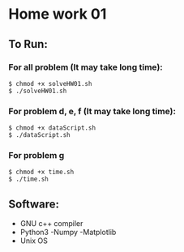 # Home work 01



## To Run:
### For all problem (It may take long time):
    $ chmod +x solveHW01.sh
    $ ./solveHW01.sh
### For problem d, e, f (It may take long time):
    $ chmod +x dataScript.sh
    $ ./dataScript.sh
### For problem g
    $ chmod +x time.sh
    $ ./time.sh
## Software:
- GNU c++ compiler
- Python3
        -Numpy
        -Matplotlib
- Unix OS
